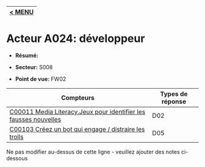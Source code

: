|[< MENU](../README.md)|
|---|
# Acteur A024: développeur

* **Résumé:**

* **Secteur:** S008

* **Point de vue:** FW02


|Compteurs |Types de réponse |
|-------- |-------------- |
|[C00011 Media Literacy.Jeux pour identifier les fausses nouvelles](../../generated_pages/counters/C00011.md) |D02 |
|[C00103 Créez un bot qui engage / distraire les trolls](../../generated_pages/counters/C00103.md) |D05 |


Ne pas modifier au-dessus de cette ligne - veuillez ajouter des notes ci-dessous